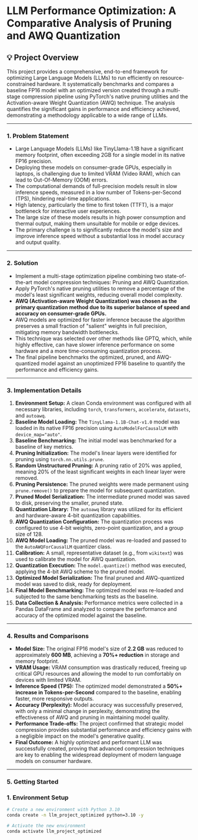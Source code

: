 # LLM Performance Optimization: A Comparative Analysis of Pruning and AWQ Quantization

## 💡 Project Overview

This project provides a comprehensive, end-to-end framework for optimizing Large Language Models (LLMs) to run efficiently on resource-constrained hardware. It systematically benchmarks and compares a baseline FP16 model with an optimized version created through a multi-stage compression pipeline using PyTorch's native pruning utilities and the Activation-aware Weight Quantization (AWQ) technique. The analysis quantifies the significant gains in performance and efficiency achieved, demonstrating a methodology applicable to a wide range of LLMs.

---

### **1. Problem Statement**

* Large Language Models (LLMs) like TinyLlama-1.1B have a significant memory footprint, often exceeding 2GB for a single model in its native FP16 precision.
* Deploying these models on consumer-grade GPUs, especially in laptops, is challenging due to limited VRAM (Video RAM), which can lead to Out-Of-Memory (OOM) errors.
* The computational demands of full-precision models result in slow inference speeds, measured in a low number of Tokens-per-Second (TPS), hindering real-time applications.
* High latency, particularly the time to first token (TTFT), is a major bottleneck for interactive user experiences.
* The large size of these models results in high power consumption and thermal output, making them unsuitable for mobile or edge devices.
* The primary challenge is to significantly reduce the model's size and improve inference speed without a substantial loss in model accuracy and output quality.

---

### **2. Solution**

* Implement a multi-stage optimization pipeline combining two state-of-the-art model compression techniques: Pruning and AWQ Quantization.
* Apply PyTorch's native pruning utilities to remove a percentage of the model's least significant weights, reducing overall model complexity.
* **AWQ (Activation-aware Weight Quantization) was chosen as the primary quantization method due to its superior balance of speed and accuracy on consumer-grade GPUs.**
* AWQ models are optimized for faster inference because the algorithm preserves a small fraction of "salient" weights in full precision, mitigating memory bandwidth bottlenecks.
* This technique was selected over other methods like GPTQ, which, while highly effective, can have slower inference performance on some hardware and a more time-consuming quantization process.
* The final pipeline benchmarks the optimized, pruned, and AWQ-quantized model against an unoptimized FP16 baseline to quantify the performance and efficiency gains.

---

### **3. Implementation Details**

1.  **Environment Setup:** A clean Conda environment was configured with all necessary libraries, including `torch`, `transformers`, `accelerate`, `datasets`, and `autoawq`.
2.  **Baseline Model Loading:** The `TinyLlama-1.1B-Chat-v1.0` model was loaded in its native FP16 precision using `AutoModelForCausalLM` with `device_map="auto"`.
3.  **Baseline Benchmarking:** The initial model was benchmarked for a baseline of key metrics.
4.  **Pruning Initialization:** The model's linear layers were identified for pruning using `torch.nn.utils.prune`.
5.  **Random Unstructured Pruning:** A pruning ratio of 20% was applied, meaning 20% of the least significant weights in each linear layer were removed.
6.  **Pruning Persistence:** The pruned weights were made permanent using `prune.remove()` to prepare the model for subsequent quantization.
7.  **Pruned Model Serialization:** The intermediate pruned model was saved to disk, preserving the smaller, pruned state.
8.  **Quantization Library:** The `autoawq` library was utilized for its efficient and hardware-aware 4-bit quantization capabilities.
9.  **AWQ Quantization Configuration:** The quantization process was configured to use 4-bit weights, zero-point quantization, and a group size of 128.
10. **AWQ Model Loading:** The pruned model was re-loaded and passed to the `AutoAWQForCausalLM` quantizer class.
11. **Calibration:** A small, representative dataset (e.g., from `wikitext`) was used to calibrate the model for AWQ quantization.
12. **Quantization Execution:** The `model.quantize()` method was executed, applying the 4-bit AWQ scheme to the pruned model.
13. **Optimized Model Serialization:** The final pruned and AWQ-quantized model was saved to disk, ready for deployment.
14. **Final Model Benchmarking:** The optimized model was re-loaded and subjected to the same benchmarking tests as the baseline.
15. **Data Collection & Analysis:** Performance metrics were collected in a Pandas DataFrame and analyzed to compare the performance and accuracy of the optimized model against the baseline.

---

### **4. Results and Comparisons**

* **Model Size:** The original FP16 model's size of **2.2 GB** was reduced to approximately **600 MB**, achieving a **70%+ reduction** in storage and memory footprint.
* **VRAM Usage:** VRAM consumption was drastically reduced, freeing up critical GPU resources and allowing the model to run comfortably on devices with limited VRAM.
* **Inference Speed (TPS):** The optimized model demonstrated a **50%+ increase in Tokens-per-Second** compared to the baseline, enabling faster, more responsive outputs.
* **Accuracy (Perplexity):** Model accuracy was successfully preserved, with only a minimal change in perplexity, demonstrating the effectiveness of AWQ and pruning in maintaining model quality.
* **Performance Trade-offs:** The project confirmed that strategic model compression provides substantial performance and efficiency gains with a negligible impact on the model's generative quality.
* **Final Outcome:** A highly optimized and performant LLM was successfully created, proving that advanced compression techniques are key to enabling the widespread deployment of modern language models on consumer hardware.

---

### **5. Getting Started**

### 1. Environment Setup

```bash
# Create a new environment with Python 3.10
conda create -n llm_project_optimized python=3.10 -y

# Activate the new environment
conda activate llm_project_optimized
